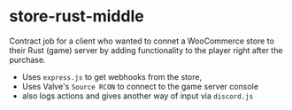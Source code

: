 # store-rust-middle

Contract job for a client who wanted to connet a WooCommerce store to their Rust (game) server by adding functionality to the player right after the purchase.
- Uses `express.js` to get webhooks from the store,
- Uses Valve's `Source RCON` to connect to the game server console
- also logs actions and gives another way of input via `discord.js`
